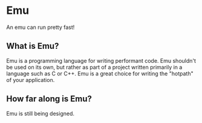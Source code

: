 # Emu
An emu can run pretty fast!
## What is Emu?
Emu is a programming language for writing performant code. Emu shouldn't be used on its own, but rather as part of a project written primarily in a language such as C or C++. Emu is a great choice for writing the "hotpath" of your application.
## How far along is Emu?
Emu is still being designed.
